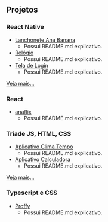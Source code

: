 
<!--
**anabeatrizzz/anabeatrizzz** is a ✨ _special_ ✨ repository because its `README.md` (this file) appears on your GitHub profile.

Here are some ideas to get you started:

- 🔭 I’m currently working on ...
- 🌱 I’m currently learning ...
- 👯 I’m looking to collaborate on ...
- 🤔 I’m looking for help with ...
- 💬 Ask me about ...
- 📫 How to reach me: ...
- 😄 Pronouns: ...
- ⚡ Fun fact: ...
-->

## Projetos
### React Native
- [Lanchonete Ana Banana](https://github.com/anabeatrizzz/app-mobile2-refeito)
  - Possui README.md explicativo.
- [Relógio](https://github.com/anabeatrizzz/mobile2-app-um)
  - Possui README.md explicativo.
- [Tela de Login](https://github.com/anabeatrizzz/mobile2-app-tres)
  - Possui README.md explicativo.

[Veja mais...](https://github.com/anabeatrizzz?tab=repositories)

### React
- [anaflix](https://github.com/anabeatrizzz/anaflix)
  - Possui README.md explicativo.

### Tríade JS, HTML, CSS
- [Aplicativo Clima Tempo](https://github.com/anabeatrizzz/api-clima-tempo)
  - Possui README.md explicativo.
- [Aplicativo Calculadora](https://github.com/anabeatrizzz/monaca-app-dois)
  - Possui README.md explicativo.

[Veja mais...](https://github.com/anabeatrizzz?tab=repositories)

### Typescript e CSS
- [Proffy](https://github.com/anabeatrizzz/proffy-nlw)
  - Possui README.md explicativo.
